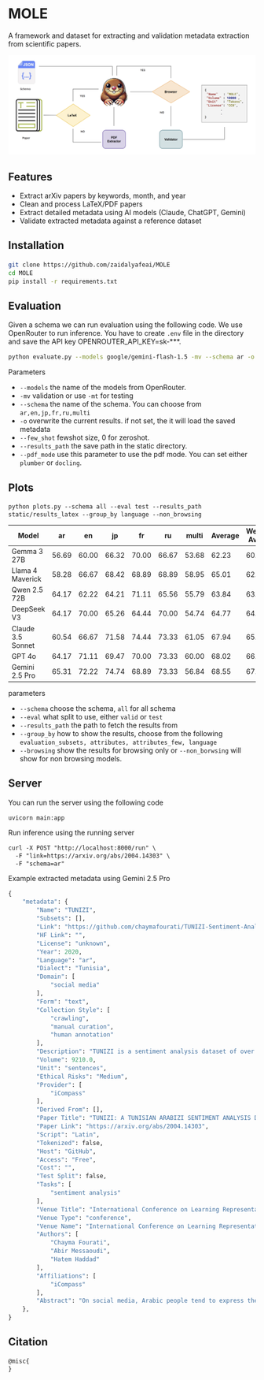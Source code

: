 # MOLE

A framework and dataset for extracting and validation metadata extraction from scientific papers. 

<img src = "images/pipeline.png" />

## Features
- Extract arXiv papers by keywords, month, and year
- Clean and process LaTeX/PDF papers
- Extract detailed metadata using AI models (Claude, ChatGPT, Gemini)
- Validate extracted metadata against a reference dataset

## Installation
```bash
git clone https://github.com/zaidalyafeai/MOLE
cd MOLE
pip install -r requirements.txt
```

## Evaluation
Given a schema we can run evaluation using the following code. We use OpenRouter to run inference. You have to create `.env` file in the directory and save the API key OPENROUTER_API_KEY=sk-***. 
```bash
python evaluate.py --models google/gemini-flash-1.5 -mv --schema ar -o --few_shot 0 --results_path results_latex
```

Parameters

- `--models` the name of the models from OpenRouter.
- `-mv` validation or use `-mt` for testing
- `--schema` the name of the schema. You can choose from `ar,en,jp,fr,ru,multi`
- `-o` overwrite the current results. if not set, the it will load the saved metadata
- `--few_shot` fewshot size, 0 for zeroshot.
- `--results_path` the save path in the static directory. 
- `--pdf_mode` use this parameter to use the pdf mode. You can set either `plumber` or `docling`.

## Plots 

```
python plots.py --schema all --eval test --results_path static/results_latex --group_by language --non_browsing
```

| Model             |   ar  |   en  |   jp  |   fr  |   ru  | multi | Average | Weighted Average |
|-------------------|-------|-------|-------|-------|-------|--------|---------|-------------------|
| Gemma 3 27B       | 56.69 | 60.00 | 66.32 | 70.00 | 66.67 | 53.68  |  62.23  | 60.30             |
| Llama 4 Maverick  | 58.28 | 66.67 | 68.42 | 68.89 | 68.89 | 58.95  |  65.01  | 62.67             |
| Qwen 2.5 72B      | 64.17 | 62.22 | 64.21 | 71.11 | 65.56 | 55.79  |  63.84  | 63.96             |
| DeepSeek V3       | 64.17 | 70.00 | 65.26 | 64.44 | 70.00 | 54.74  |  64.77  | 64.56             |
| Claude 3.5 Sonnet | 60.54 | 66.67 | 71.58 | 74.44 | 73.33 | 61.05  |  67.94  | 65.37             |
| GPT 4o            | 64.17 | 71.11 | 69.47 | 70.00 | 73.33 | 60.00  |  68.02  | 66.68             |
| Gemini 2.5 Pro    | 65.31 | 72.22 | 74.74 | 68.89 | 73.33 | 56.84  |  68.55  | 67.42             |

parameters

- `--schema` choose the schema, `all` for all schema
- `--eval` what split to use, either `valid` or `test`
- `--results_path` the path to fetch the results from
- `--group_by` how to show the results, choose from the following `evaluation_subsets, attributes, attributes_few, language`
- `--browsing` show the results for browsing only or `--non_borwsing` will show for non browsing models.

## Server

You can run the server using the following code

```
uvicorn main:app
```

Run inference using the running server

```
curl -X POST "http://localhost:8000/run" \
  -F "link=https://arxiv.org/abs/2004.14303" \
  -F "schema=ar" 
```

Example extracted metadata using Gemini 2.5 Pro

```python
{
    "metadata": {
        "Name": "TUNIZI",
        "Subsets": [],
        "Link": "https://github.com/chaymafourati/TUNIZI-Sentiment-Analysis-Tunisian-Arabizi-Dataset",
        "HF Link": "",
        "License": "unknown",
        "Year": 2020,
        "Language": "ar",
        "Dialect": "Tunisia",
        "Domain": [
            "social media"
        ],
        "Form": "text",
        "Collection Style": [
            "crawling",
            "manual curation",
            "human annotation"
        ],
        "Description": "TUNIZI is a sentiment analysis dataset of over 9,000 Tunisian Arabizi sentences collected from YouTube comments, preprocessed, and manually annotated by native Tunisian speakers.",
        "Volume": 9210.0,
        "Unit": "sentences",
        "Ethical Risks": "Medium",
        "Provider": [
            "iCompass"
        ],
        "Derived From": [],
        "Paper Title": "TUNIZI: A TUNISIAN ARABIZI SENTIMENT ANALYSIS DATASET",
        "Paper Link": "https://arxiv.org/abs/2004.14303",
        "Script": "Latin",
        "Tokenized": false,
        "Host": "GitHub",
        "Access": "Free",
        "Cost": "",
        "Test Split": false,
        "Tasks": [
            "sentiment analysis"
        ],
        "Venue Title": "International Conference on Learning Representations",
        "Venue Type": "conference",
        "Venue Name": "International Conference on Learning Representations 2020",
        "Authors": [
            "Chayma Fourati",
            "Abir Messaoudi",
            "Hatem Haddad"
        ],
        "Affiliations": [
            "iCompass"
        ],
        "Abstract": "On social media, Arabic people tend to express themselves in their own local dialects. More particularly, Tunisians use the informal way called 'Tunisian Arabizi'. Analytical studies seek to explore and recognize online opinions aiming to exploit them for planning and prediction purposes such as measuring the customer satisfaction and establishing sales and marketing strategies. However, analytical studies based on Deep Learning are data hungry. On the other hand, African languages and dialects are considered low resource languages. For instance, to the best of our knowledge, no annotated Tunisian Arabizi dataset exists. In this paper, we introduce TUNIZI as a sentiment analysis Tunisian Arabizi Dataset, collected from social networks, preprocessed for analytical studies and annotated manually by Tunisian native speakers."
    },
}
```

## Citation

```
@misc{
}
```